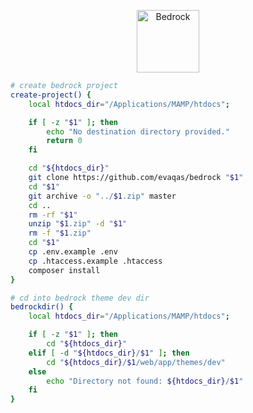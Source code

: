 <p align="center">
  <a href="https://roots.io/bedrock/">
    <img alt="Bedrock" src="https://cdn.roots.io/app/uploads/logo-bedrock.svg" height="100">
  </a>
</p>

```bash
# create bedrock project
create-project() {
    local htdocs_dir="/Applications/MAMP/htdocs";

    if [ -z "$1" ]; then
        echo "No destination directory provided."
        return 0
    fi

    cd "${htdocs_dir}"
    git clone https://github.com/evaqas/bedrock "$1"
    cd "$1"
    git archive -o "../$1.zip" master
    cd ..
    rm -rf "$1"
    unzip "$1.zip" -d "$1"
    rm -f "$1.zip"
    cd "$1"
    cp .env.example .env
    cp .htaccess.example .htaccess
    composer install
}

# cd into bedrock theme dev dir
bedrockdir() {
    local htdocs_dir="/Applications/MAMP/htdocs";

    if [ -z "$1" ]; then
        cd "${htdocs_dir}"
    elif [ -d "${htdocs_dir}/$1" ]; then
        cd "${htdocs_dir}/$1/web/app/themes/dev"
    else
        echo "Directory not found: ${htdocs_dir}/$1"
    fi
}
```
